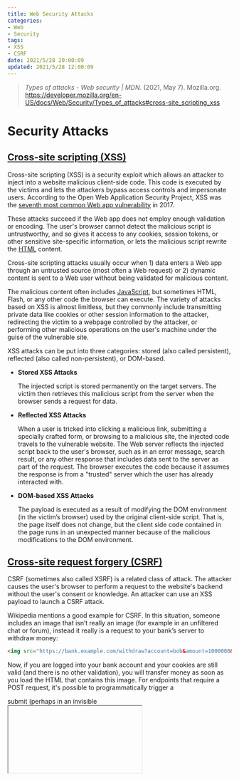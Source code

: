 ```yaml
---
title: Web Security Attacks
categories:
- Web
- Security
tags:
- XSS
- CSRF
date: 2021/5/28 20:00:09
updated: 2021/5/28 12:00:09
---
```


> *Types of attacks - Web security | MDN*. (2021, May 7). Mozilla.org. https://developer.mozilla.org/en-US/docs/Web/Security/Types_of_attacks#cross-site_scripting_xss

# Security Attacks

## [Cross-site scripting (XSS)](https://developer.mozilla.org/en-US/docs/Web/Security/Types_of_attacks#cross-site_scripting_xss)

Cross-site scripting (XSS) is a security exploit which allows an attacker to inject into a website malicious client-side code. This code is executed by the victims and lets the attackers bypass access controls and impersonate users. According to the Open Web Application Security Project, XSS was the [seventh most common Web app vulnerability](https://owasp.org/www-project-top-ten/2017/Top_10) in 2017.

These attacks succeed if the Web app does not employ enough validation or encoding. The user's browser cannot detect the malicious script is untrustworthy, and so gives it access to any cookies, session tokens, or other sensitive site-specific information, or lets the malicious script rewrite the [HTML](https://developer.mozilla.org/en-US/docs/Glossary/HTML) content.

Cross-site scripting attacks usually occur when 1) data enters a Web app through an untrusted source (most often a Web request) or 2) dynamic content is sent to a Web user without being validated for malicious content.

The malicious content often includes [JavaScript](https://developer.mozilla.org/en-US/docs/Glossary/JavaScript), but sometimes HTML, Flash, or any other code the browser can execute. The variety of attacks based on XSS is almost limitless, but they commonly include transmitting private data like cookies or other session information to the attacker, redirecting the victim to a webpage controlled by the attacker, or performing other malicious operations on the user's machine under the guise of the vulnerable site.

XSS attacks can be put into three categories: stored (also called persistent), reflected (also called non-persistent), or DOM-based.

- **Stored XSS Attacks**

    The injected script is stored permanently on the target servers. The victim then retrieves this malicious script from the server when the browser sends a request for data.

- **Reflected XSS Attacks**

    When a user is tricked into clicking a malicious link, submitting a specially crafted form, or browsing to a malicious site, the injected code travels to the vulnerable website. The Web server reflects the injected script back to the user's browser, such as in an error message, search result, or any other response that includes data sent to the server as part of the request. The browser executes the code because it assumes the response is from a "trusted" server which the user has already interacted with.

- **DOM-based XSS Attacks**

    The payload is executed as a result of modifying the DOM environment (in the victim’s browser) used by the original client-side script. That is, the page itself does not change, but the client side code contained in the page runs in an unexpected manner because of the malicious modifications to the DOM environment.

## [Cross-site request forgery (CSRF)](https://developer.mozilla.org/en-US/docs/Web/Security/Types_of_attacks#cross-site_request_forgery_csrf)

CSRF (sometimes also called XSRF) is a related class of attack. The attacker causes the user's browser to perform a request to the website's backend without the user's consent or knowledge. An attacker can use an XSS payload to launch a CSRF attack.

Wikipedia mentions a good example for CSRF. In this situation, someone includes an image that isn’t really an image (for example in an unfiltered chat or forum), instead it really is a request to your bank’s server to withdraw money:

```html
<img src="https://bank.example.com/withdraw?account=bob&amount=1000000&for=mallory">
```

Now, if you are logged into your bank account and your cookies are still valid (and there is no other validation), you will transfer money as soon as you load the HTML that contains this image. For endpoints that require a POST request, it's possible to programmatically trigger a <form> submit (perhaps in an invisible <iframe>) when the page is loaded:

```html
<form action="https://bank.example.com/withdraw" method="POST">
  <input type="hidden" name="account" value="bob">
  <input type="hidden" name="amount" value="1000000">
  <input type="hidden" name="for" value="mallory">
</form>
<script>window.addEventListener('DOMContentLoaded', (e) => { document.querySelector('form').submit(); }</script>
```

There are a few techniques that should be used to prevent this from happening:

- GET endpoints should be idempotent—actions that enact a change and do not retrieve data should require sending a POST (or other HTTP method) request. POST endpoints should not interchangeably accept GET requests with parameters in the query string.
- A CSRF token should be included in <form> elements via a hidden input field. This token should be unique per user and stored (for example, in a cookie) such that the server can look up the expected value when the request is sent. For all non-GET requests that have the potential to perform an action, this input field should be compared against the expected value. If there is a mismatch, the request should be aborted.
- This method of protection relies on an attacker being unable to predict the user's assigned CSRF token. The token should be regenerated on sign-in.
- Cookies that are used for sensitive actions (such as session cookies) should have a short lifetime with the SameSite attribute set to Strict or Lax. (See SameSite cookies above). In supporting browsers, this will have the effect of ensuring that the session cookie is not sent along with cross-site requests and so the request is effectively unauthenticated to the application server.
- Both CSRF tokens and SameSite cookies should be deployed. This ensures all browsers are protected and provides protection where SameSite cookies cannot help (such as attacks originating from a separate subdomain).

